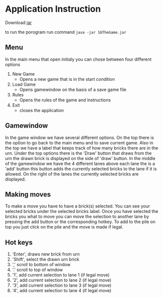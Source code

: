 # Application Instruction

Download [jar](https://github.com/fellmana/ot-harjoitustyo/releases/tag/V1.0) 

to run the porogram run command 
`java -jar 16TheGame.jar`

## Menu
In the main menu that open initialy you can chose between four different options
1. New Game
	* Opens a new game that is in the start condition
1. Load Game 
	* Opens gamewindow on the basis of a save game file
1. Rules
	* Opens the rules of the game and instructions
1. Exit
	* closes the application

## Gamewindow
In the game window we have several different options. On the top there is the  option to go back to the main menu and to save current game.
Also in the top we have a label that keeps track of how many bricks there are in the urn.
Under the top options there is the 'Draw' button that draws from the urn the drawn brick is displayed on the side of 'draw' button.
In the middle of the gamewindow we have the 4 different lanes above each lane the is a 'add' button this button adds the currently selected bricks to the lane if it is allowed. On the right of the lanes the currently selected bricks are displayed. 

## Making moves

To make a move you have to have a brick(s) selected. You can see your selected bricks under the selected bricks label. Once you have selected the bricks you what to move you can move the selection to another lane by pressing the add button or the corresponding hotkey. To add to the pile on top you just click on the pile and the move is made if legal.


## Hot keys
1. 'Enter', draws new brick from urn
1. 'Shift', select the drawn urn brick
1. ',' scroll to bottom of window
1. '.' scroll to top of window
1. '1', add current selection to lane 1 (if legal move)
1. '2', add current selection to lane 2 (if legal move)
1. '3', add current selection to lane 3 (if legal move)
1. '4', add current selection to lane 4 (if legal move)


